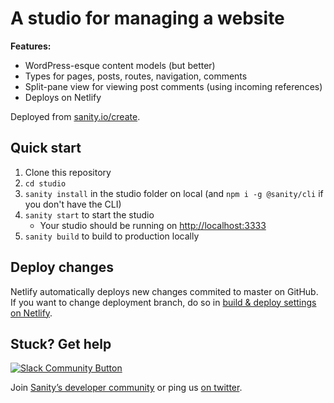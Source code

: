 # A studio for managing a website

**Features:**

- WordPress-esque content models (but better)
- Types for pages, posts, routes, navigation, comments
- Split-pane view for viewing post comments (using incoming references)
- Deploys on Netlify

Deployed from [sanity.io/create](https://www.sanity.io/create/?template=sanity-io%2Fsanity-template-website-studio).

## Quick start

1. Clone this repository
2. `cd studio`
3. `sanity install` in the studio folder on local (and `npm i -g @sanity/cli` if you don't have the CLI)
4. `sanity start` to start the studio
   - Your studio should be running on [http://localhost:3333](http://localhost:3333)
5. `sanity build` to build to production locally

## Deploy changes

Netlify automatically deploys new changes commited to master on GitHub. If you want to change deployment branch, do so in [build & deploy settings on Netlify](https://www.netlify.com/docs/continuous-deployment/#branches-deploys).

## Stuck? Get help

[![Slack Community Button](https://slack.sanity.io/badge.svg)](https://slack.sanity.io/)

Join [Sanity’s developer community](https://slack.sanity.io) or ping us [on twitter](https://twitter.com/sanity_io).
